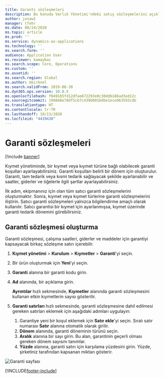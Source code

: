 ```yaml
---
title: Garanti sözleşmeleri
description: Bu konuda Varlık Yönetimi'ndeki satış sözleşmelerini açıklanmaktadır.
author: josaw1
manager: tfehr
ms.date: 08/24/2020
ms.topic: article
ms.prod: ''
ms.service: dynamics-ax-applications
ms.technology: ''
ms.search.form: ''
audience: Application User
ms.reviewer: kamaybac
ms.search.scope: Core, Operations
ms.custom: ''
ms.assetid: ''
ms.search.region: Global
ms.author: mkirknel
ms.search.validFrom: 2019-08-30
ms.dyn365.ops.version: 10.0.5
ms.openlocfilehash: f049165fd12dfae672293e0c30ddb186ad3ed12c
ms.sourcegitcommit: 199848e78df5cb7c439b001bdbe1ece963593cdb
ms.translationtype: HT
ms.contentlocale: tr-TR
ms.lasthandoff: 10/13/2020
ms.locfileid: "4439438"
---
```

# <a name="warranty-agreements"></a>Garanti sözleşmeleri

[!include [banner](../../includes/banner.md)]

 


Kıymet yönetiminde, bir kıymet veya kıymet türüne bağlı olabilecek garanti koşulları ayarlayabilirsiniz. Garanti koşulları belirli bir dönem için oluşturulur. Garanti, tam tedarik veya kısmi tedarik sağlayacak şekilde ayarlanabilir ve saatler, giderler ve öğelerle ilgili şartlar ayarlayabilirsiniz.

İlk adım, ekipmanınız için olan tüm satıcı garanti sözleşmelerini oluşturmaktır. Sonra, kıymet veya kıymet türlerine garanti sözleşmelerini iliştirin. Satıcı garanti sözleşmeleri yalnızca bilgilendirme amaçlı olarak kullanılır. Satıcı garantisi bir kıymet için ayarlanmışsa, kıymet üzerinde garanti tedarik dönemini görebilirsiniz.

## <a name="create-a-warranty-agreement"></a>Garanti sözleşmesi oluşturma

Garanti sözleşmesi, çalışma saatleri, giderler ve maddeler için garantiyi kapsayacak birkaç sözleşme satırı içerebilir.

1. **Kıymet yönetimi** \> **Kurulum** \> **Kıymetler** \> **Garanti**'yi seçin.
2. Bir ürün oluşturmak için **Yeni**'yi seçin.
3. **Garanti** alanına bir garanti kodu girin. 
4. **Ad** alanında, bir açıklama girin.

    **Ayrıntılar** hızlı sekmesinde, **Kıymetler** alanında garanti sözleşmesini kullanan etkin kıymetlerin sayısı gösterilir.

5. **Garanti satırları** hızlı sekmesinde, garanti sözleşmesine dahil edilmesi gereken satırları eklemek için aşağıdaki adımları uygulayın:

    1. Garantiye yeni bir koşul eklemek için **Satır ekle**'yi seçin. Sıralı satır numarası **Satır** alanına otomatik olarak girilir.
    2. **Dönem** alanında, garanti döneminin türünü seçin.
    3. **Aralık** alanına bir sayı girin. Bu alan, garantinin geçerli olması gereken dönem sayısını tanımlar.
    4. **Yüzde** alanına, garanti satırı için karşılama yüzdesini girin. Yüzde, şirketiniz tarafından kapsanan miktarı gösterir.

![Garanti sayfası](media/01-warranty.png)


[!INCLUDE[footer-include](../../../includes/footer-banner.md)]